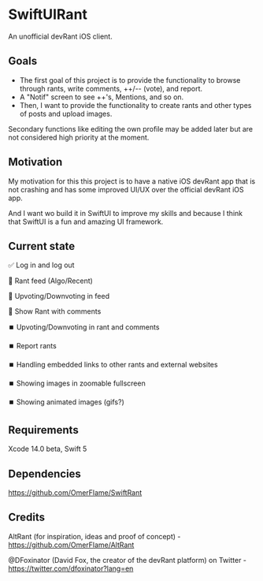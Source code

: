 # SwiftUIRant

An unofficial devRant iOS client.

## Goals

* The first goal of this project is to provide the functionality to browse through rants, write comments, ++/-- (vote), and report.
* A "Notif" screen to see ++'s, Mentions, and so on.
* Then, I want to provide the functionality to create rants and other types of posts and upload images.

Secondary functions like editing the own profile may be added later but are not considered high priority at the moment.

## Motivation

My motivation for this this project is to have a native iOS devRant app that is not crashing and has some improved UI/UX over the official devRant iOS app.

And I want wo build it in SwiftUI to improve my skills and because I think that SwiftUI is a fun and amazing UI framework.

## Current state

✅ Log in and log out

🚧 Rant feed (Algo/Recent)

🚧 Upvoting/Downvoting in feed

🚧 Show Rant with comments

⏹️ Upvoting/Downvoting in rant and comments

⏹️ Report rants

⏹️ Handling embedded links to other rants and external websites

⏹️ Showing images in zoomable fullscreen

⏹️ Showing animated images (gifs?)

## Requirements

Xcode 14.0 beta, Swift 5

## Dependencies

https://github.com/OmerFlame/SwiftRant

## Credits

AltRant (for inspiration, ideas and proof of concept) - https://github.com/OmerFlame/AltRant

@DFoxinator (David Fox, the creator of the devRant platform) on Twitter - https://twitter.com/dfoxinator?lang=en
